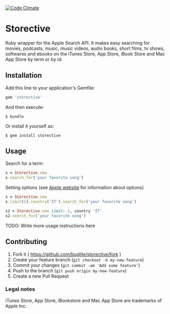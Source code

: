 [![Code Climate](https://codeclimate.com/github/buglite/storective/badges/gpa.svg)](https://codeclimate.com/github/buglite/storective)

# Storective

Ruby wrapper for the Apple Search API. It makes easy searching for movies,
podcasts, music, music videos, audio books, short films, tv shows, softwares
and ebooks on the iTunes Store, App Store, iBook Store and Mac App Store by term
or by id.

## Installation

Add this line to your application's Gemfile:

```ruby
gem 'storective'
```

And then execute:

    $ bundle

Or install it yourself as:

    $ gem install storective

## Usage

Search for a term:
```ruby
s = Storective.new
s.search_for('your favorite song')
```

Setting options (see [Apple website](https://www.apple.com/itunes/affiliates/resources/documentation/itunes-store-web-service-search-api.html) for information about options)
```ruby
s = Storective.new
s.limit(1).country('IT').search_for('your favorite song')
```

```ruby
s2 = Storective.new limit: 1, country 'IT'
s2.search_for('your favorite song')
```
TODO: Write more usage instructions here

## Contributing

1. Fork it ( https://github.com/buglite/storective/fork )
2. Create your feature branch (`git checkout -b my-new-feature`)
3. Commit your changes (`git commit -am 'Add some feature'`)
4. Push to the branch (`git push origin my-new-feature`)
5. Create a new Pull Request

### Legal notes

iTunes Store, App Store, iBookstore and Mac App Store are trademarks of
Apple Inc.